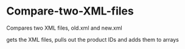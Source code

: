 # Compare-two-XML-files

Compares two XML files, old.xml and new.xml

gets the XML files, pulls out the product IDs and adds them to arrays

